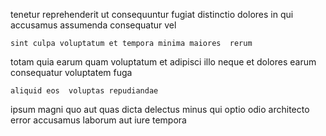 <!--
title: Multi-layered foreground implementation
author: Meaghan
date: 2014-07-17-2007
link: 2014-07-17-2007-multi-layered-foreground-implementation
tags: [kittens,CSS3,hacks,templates]
-->

 tenetur  reprehenderit 
ut consequuntur fugiat    distinctio dolores  in
qui accusamus assumenda consequatur
  vel 
 	sint culpa voluptatum et tempora minima maiores  rerum
  totam   quia earum  quam
voluptatum et adipisci illo neque et dolores 
earum consequatur voluptatem  fuga
 	aliquid eos  voluptas repudiandae
 ipsum  magni  quo aut quas dicta delectus
minus qui optio odio architecto error
accusamus laborum  aut   iure tempora